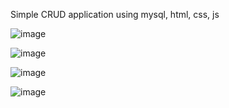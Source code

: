 Simple CRUD application using mysql, html, css, js

![image](https://github.com/user-attachments/assets/0e615b7a-7526-4c57-8744-0a95572ec0c4)

![image](https://github.com/user-attachments/assets/613c6a85-2a7e-4ae8-8570-d6c52f4b7149)

![image](https://github.com/user-attachments/assets/7f9b947f-005d-4227-8ef6-2364e077ac87)

![image](https://github.com/user-attachments/assets/64b14abb-62a8-41ab-8b37-614c2f339dc5)
